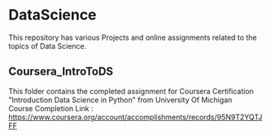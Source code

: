 # DataScience

This repository has various Projects and online assignments related to the topics of Data Science.

## Coursera_IntroToDS 

This folder contains the completed assignment for Coursera Certification "Introduction Data Science in Python" from University Of Michigan <br>
Course Completion Link : https://www.coursera.org/account/accomplishments/records/95N9T2YQTJFF
